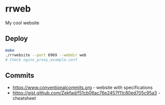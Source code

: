 # rrweb
My cool website

## Deploy
```sh
make
./rrwebsite --port 6969 --webdir web
# Check nginx_proxy_example.conf
```

## Commits
- https://www.conventionalcommits.org - website with specifications
- https://gist.github.com/Zekfad/f51cb06ac76e2457f11c80ed705c95a3 - cheatsheet
